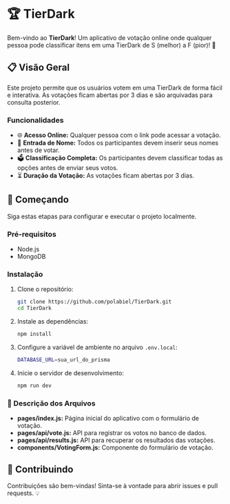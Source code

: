 # 🏆 TierDark

Bem-vindo ao **TierDark**! Um aplicativo de votação online onde qualquer pessoa pode classificar itens em uma TierDark de S (melhor) a F (pior)! 🎉

## 📋 Visão Geral

Este projeto permite que os usuários votem em uma TierDark de forma fácil e interativa. As votações ficam abertas por 3 dias e são arquivadas para consulta posterior. 

### Funcionalidades

- 🌐 **Acesso Online:** Qualquer pessoa com o link pode acessar a votação.
- 📝 **Entrada de Nome:** Todos os participantes devem inserir seus nomes antes de votar.
- 🗳️ **Classificação Completa:** Os participantes devem classificar todas as opções antes de enviar seus votos.
- ⏳ **Duração da Votação:** As votações ficam abertas por 3 dias.

## 🚀 Começando

Siga estas etapas para configurar e executar o projeto localmente.

### Pré-requisitos

- Node.js
- MongoDB

### Instalação

1. Clone o repositório:
   ```bash
   git clone https://github.com/polabiel/TierDark.git
   cd TierDark
   ```

2. Instale as dependências:
   ```bash
   npm install
   ```

3. Configure a variável de ambiente no arquivo `.env.local`:
   ```bash
   DATABASE_URL=sua_url_do_prisma

4. Inicie o servidor de desenvolvimento:
   ```bash
   npm run dev
   ```

### 📄 Descrição dos Arquivos

- **pages/index.js:** Página inicial do aplicativo com o formulário de votação.
- **pages/api/vote.js:** API para registrar os votos no banco de dados.
- **pages/api/results.js:** API para recuperar os resultados das votações.
- **components/VotingForm.js:** Componente do formulário de votação.

## 🤝 Contribuindo

Contribuições são bem-vindas! Sinta-se à vontade para abrir issues e pull requests. 💡